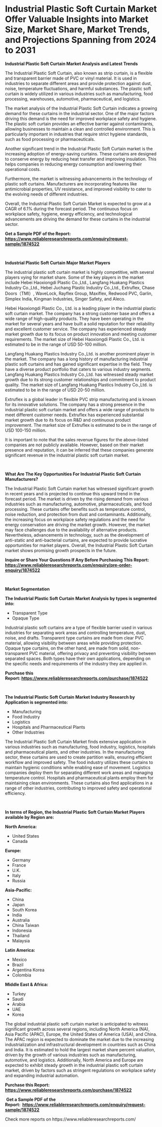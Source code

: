 <p><h1>Industrial Plastic Soft Curtain Market Offer Valuable Insights into Market Size, Market Share, Market Trends, and Projections Spanning from 2024 to 2031</h1></p><p><strong>Industrial Plastic Soft Curtain Market Analysis and Latest Trends</strong></p>
<p><p>The Industrial Plastic Soft Curtain, also known as strip curtain, is a flexible and transparent barrier made of PVC or vinyl material. It is used in industries to separate different areas and provide protection against dust, noise, temperature fluctuations, and harmful substances. The plastic soft curtain is widely utilized in various industries such as manufacturing, food processing, warehouses, automotive, pharmaceutical, and logistics.</p><p>The market analysis of the Industrial Plastic Soft Curtain indicates a growing demand for these curtains in the industrial sector. One of the major factors driving this demand is the need for improved workplace safety and hygiene. The plastic soft curtain provides an effective barrier against contaminants, allowing businesses to maintain a clean and controlled environment. This is particularly important in industries that require strict hygiene standards, such as food processing or pharmaceuticals.</p><p>Another significant trend in the Industrial Plastic Soft Curtain market is the increasing adoption of energy-saving curtains. These curtains are designed to conserve energy by reducing heat transfer and improving insulation. This helps companies in reducing energy consumption and lowering their operational costs.</p><p>Furthermore, the market is witnessing advancements in the technology of plastic soft curtains. Manufacturers are incorporating features like antimicrobial properties, UV resistance, and improved visibility to cater to the evolving needs of different industries.</p><p>Overall, the Industrial Plastic Soft Curtain Market is expected to grow at a CAGR of 6.1% during the forecast period. The continuous focus on workplace safety, hygiene, energy efficiency, and technological advancements are driving the demand for these curtains in the industrial sector.</p></p>
<p><strong>Get a Sample PDF of the Report:&nbsp; <a href="https://www.reliableresearchreports.com/enquiry/request-sample/1874522">https://www.reliableresearchreports.com/enquiry/request-sample/1874522</a></strong></p>
<p>&nbsp;</p>
<p><strong>Industrial Plastic Soft Curtain Major Market Players</strong></p>
<p><p>The industrial plastic soft curtain market is highly competitive, with several players vying for market share. Some of the key players in the market include Hebei Haoxiongdi Plastic Co.,Ltd., Langfang Huakang Plastics Industry Co.,Ltd., Hebei Juchang Plastic Industry Co.,Ltd., Extruflex, Chase Doors（TMI）, WaveLock, Rayflex Group, Maxiflex, Redwood PVC, Garlin, Simplex India, Kingman Industries, Singer Safety, and Aleco.</p><p>Hebei Haoxiongdi Plastic Co., Ltd. is a leading player in the industrial plastic soft curtain market. The company has a strong customer base and offers a wide range of high-quality products. They have been operating in the market for several years and have built a solid reputation for their reliability and excellent customer service. The company has experienced steady market growth due to its focus on product innovation and meeting customer requirements. The market size of Hebei Haoxiongdi Plastic Co., Ltd. is estimated to be in the range of USD 50-100 million.</p><p>Langfang Huakang Plastics Industry Co.,Ltd. is another prominent player in the market. The company has a long history of manufacturing industrial plastic soft curtains and has gained significant expertise in the field. They have a diverse product portfolio that caters to various industry segments. Langfang Huakang Plastics Industry Co.,Ltd. has witnessed steady market growth due to its strong customer relationships and commitment to product quality. The market size of Langfang Huakang Plastics Industry Co.,Ltd. is estimated to be in the range of USD 20-50 million.</p><p>Extruflex is a global leader in flexible PVC strip manufacturing and is known for its innovative solutions. The company has a strong presence in the industrial plastic soft curtain market and offers a wide range of products to meet different customer needs. Extruflex has experienced substantial market growth due to its focus on R&D and continuous product improvement. The market size of Extruflex is estimated to be in the range of USD 100-150 million.</p><p>It is important to note that the sales revenue figures for the above-listed companies are not publicly available. However, based on their market presence and reputation, it can be inferred that these companies generate significant revenue in the industrial plastic soft curtain market.</p></p>
<p>&nbsp;</p>
<p><strong>What Are The Key Opportunities For Industrial Plastic Soft Curtain Manufacturers?</strong></p>
<p><p>The Industrial Plastic Soft Curtain market has witnessed significant growth in recent years and is projected to continue this upward trend in the forecast period. The market is driven by the rising demand from various industries such as manufacturing, automotive, pharmaceuticals, and food processing. These curtains offer benefits such as temperature control, noise reduction, and protection from dust and contaminants. Additionally, the increasing focus on workplace safety regulations and the need for energy conservation are driving the market growth. However, the market may face challenges due to the availability of alternative products. Nevertheless, advancements in technology, such as the development of anti-static and anti-bacterial curtains, are expected to provide lucrative opportunities for market players. Overall, the Industrial Plastic Soft Curtain market shows promising growth prospects in the future.</p></p>
<p><strong>Inquire or Share Your Questions If Any Before Purchasing This Report: <a href="https://www.reliableresearchreports.com/enquiry/pre-order-enquiry/1874522">https://www.reliableresearchreports.com/enquiry/pre-order-enquiry/1874522</a></strong></p>
<p>&nbsp;</p>
<p><strong>Market Segmentation</strong></p>
<p><strong>The Industrial Plastic Soft Curtain Market Analysis by types is segmented into:</strong></p>
<p><ul><li>Transparent Type</li><li>Opaque Type</li></ul></p>
<p><p>Industrial plastic soft curtains are a type of flexible barrier used in various industries for separating work areas and controlling temperature, dust, noise, and drafts. Transparent type curtains are made from clear PVC material, allowing visibility between areas while providing protection. Opaque type curtains, on the other hand, are made from solid, non-transparent PVC material, offering privacy and preventing visibility between separated spaces. Both types have their own applications, depending on the specific needs and requirements of the industry they are applied in.</p></p>
<p><strong>Purchase this Report:&nbsp;<a href="https://www.reliableresearchreports.com/purchase/1874522">https://www.reliableresearchreports.com/purchase/1874522</a></strong></p>
<p>&nbsp;</p>
<p><strong>The Industrial Plastic Soft Curtain Market Industry Research by Application is segmented into:</strong></p>
<p><ul><li>Manufacturing</li><li>Food Industry</li><li>Logistics</li><li>Hospitals and Pharmaceutical Plants</li><li>Other Industries</li></ul></p>
<p><p>The Industrial Plastic Soft Curtain Market finds extensive application in various industries such as manufacturing, food industry, logistics, hospitals and pharmaceutical plants, and other industries. In the manufacturing sector, these curtains are used to create partition walls, ensuring efficient workflow and improved safety. The food industry utilizes these curtains to maintain hygienic conditions while enabling ease of movement. Logistics companies deploy them for separating different work areas and managing temperature control. Hospitals and pharmaceutical plants employ them for maintaining clean environments. These curtains also find applications in a range of other industries, contributing to improved safety and operational efficiency.</p></p>
<p>&nbsp;</p>
<p><strong>In terms of Region, the Industrial Plastic Soft Curtain Market Players available by Region are:</strong></p>
<p>
    <p> <strong> North America: </strong>
        <ul>
            <li>United States</li>
            <li>Canada</li>
        </ul>
        </p> 
    <p> <strong> Europe: </strong>
        <ul>
            <li>Germany</li>
            <li>France</li>
            <li>U.K.</li>
            <li>Italy</li>
            <li>Russia</li>
        </ul>
        </p> 
    <p> <strong> Asia-Pacific: </strong>
        <ul>
            <li>China</li>
            <li>Japan</li>
            <li>South Korea</li>
            <li>India</li>
            <li>Australia</li>
            <li>China Taiwan</li>
            <li>Indonesia</li>
            <li>Thailand</li>
            <li>Malaysia</li>
        </ul>
        </p> 
    <p> <strong> Latin America: </strong>
        <ul>
            <li>Mexico</li>
            <li>Brazil</li>
            <li>Argentina Korea</li>
            <li>Colombia</li>
        </ul>
        </p> 
    <p> <strong> Middle East & Africa: </strong>
        <ul>
            <li>Turkey</li>
            <li>Saudi</li>
            <li>Arabia</li>
            <li>UAE</li>
            <li>Korea</li>
        </ul>
    </p>
    </p>
<p><p>The global industrial plastic soft curtain market is anticipated to witness significant growth across several regions, including North America (NA), Asia Pacific (APAC), Europe, the United States of America (USA), and China. The APAC region is expected to dominate the market due to the increasing industrialization and infrastructural development in countries such as China and India. It is estimated to hold the largest market share percent valuation, driven by the growth of various industries such as manufacturing, automotive, and logistics. Additionally, North America and Europe are expected to exhibit steady growth in the industrial plastic soft curtain market, driven by factors such as stringent regulations on workplace safety and expanding industrial automation.</p></p>
<p><strong>Purchase this Report: <a href="https://www.reliableresearchreports.com/purchase/1874522">https://www.reliableresearchreports.com/purchase/1874522</a></strong></p>
<p>&nbsp;<strong>Get a Sample PDF of the Report:&nbsp;&nbsp;<a href="https://www.reliableresearchreports.com/enquiry/request-sample/1874522">https://www.reliableresearchreports.com/enquiry/request-sample/1874522</a></strong></p>
<p><strong></strong></p>
<p>Check more reports on https://www.reliableresearchreports.com/</p>